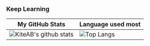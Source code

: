 ### Keep Learning

| My GitHub Stats                                                                                                    | Language used most                                                                  |
|--------------------------------------------------------------------------------------------------------------------|-------------------------------------------------------------------------------------|
| ![KiteAB's github stats](https://github-readme-stats.vercel.app/api?username=Jokernol&show_icons=true&theme=onedark) | ![Top Langs](https://github-readme-stats.vercel.app/api/top-langs/?username=Jokernol) |
